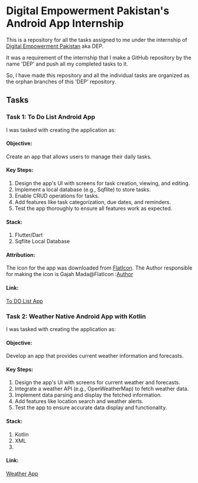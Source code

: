 # Digital Empowerment Pakistan's Android App Internship

This is a repository for all the tasks assigned to me under the internship of [Digital Empowerment Pakistan](https://digitalempowermentpakistan.com/) aka DEP.

It was a requirement of the internship that I make a GitHub repository by the name 'DEP' and push all my completed tasks to it.

So, I have made this repository and all the individual tasks are organized as the orphan branches of this 'DEP' repository.

## Tasks

### Task 1: To Do List Android App

I was tasked with creating the application as:

#### Objective:
Create an app that allows users to manage their
daily tasks.
#### Key Steps:
1. Design the app's UI with screens for task creation,
viewing, and editing.
2. Implement a local database (e.g., Sqflite) to store tasks.
3. Enable CRUD operations for tasks.
4. Add features like task categorization, due dates, and
reminders.
4. Test the app thoroughly to ensure all features work as
expected.

#### Stack:
1. Flutter/Dart
2. Sqflite Local Database

#### Attribution:
The icon for the app was downloaded from [FlatIcon](https://www.flaticon.com/). 
The Author responsible for making the icon is Gajah Mada@FlatIcon :[Author](https://www.flaticon.com/authors/gajah-mada)
#### Link:
[To DO List App](https://github.com/RanaMahadAhmer/DEP/tree/Task1-To-Do-List-App)

### Task 2: Weather Native Android App with Kotlin

I was tasked with creating the application as:


#### Objective: 
Develop an app that provides current weather information and
forecasts.

#### Key Steps:

1. Design the app's UI with screens for current weather and forecasts.
2. Integrate a weather API (e.g., OpenWeatherMap) to fetch weather data.
3. Implement data parsing and display the fetched information.
4. Add features like location search and weather alerts.
5. Test the app to ensure accurate data display and functionality.

#### Stack:
1. Kotlin
2. XML
3. 
#### Link:
[Weather App](https://github.com/RanaMahadAhmer/DEP/tree/Task2-Weather-App)


